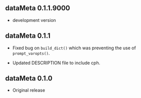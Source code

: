 ## dataMeta 0.1.1.9000  
* development version

## dataMeta 0.1.1

* Fixed bug on `build_dict()` which was preventing
the use of `prompt_varopts()`. 

* Updated DESCRIPTION file to include cph.  
  
## dataMeta 0.1.0  
  
* Original release
